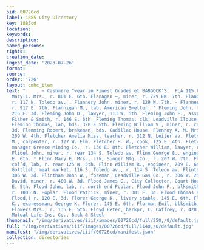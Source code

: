 ```yaml
---
pid: 00726cd
label: 1885 City Directory
key: 1885cd
location: 
keywords: 
description: 
named_persons: 
rights: 
creation_date: 
ingest_date: '2023-07-26'
format: 
source: 
order: '726'
layout: cmhc_item
text: "      ~ Cashmere “wear in Finest Grades et BABGOCK’S.  FLA 115 FLO     Flanagan
  Mary L. Mrs., r. 801 E. 6th. Flanagan —, miner, r. 729 EK. 7th. Flanders Ellen Mrs.,
  r. 117 N. Toledo av. . Flannery John, miner, r. 129 W. 7th. - Flannery Mary Mrs.,
  r. 917 E. 7th. Flannigan M., lab, American Smelter. ' Fleming John, laundry, r.
  215 E. 3d. Fleming John D., lawyer, 113 W. 5th. Fleming John F., asst. bkpr, Daniels,
  Fisher & Smith, r. 146 E. 6th. Fleming Thomas, clk, Leadville Ilouse, 222 E. 3d-
  Fleming Thomas, lab, bds. 320 E 5th. Fleming William V., miner, r. rear 316 EK.
  3d. Flemming Robert, brakeman, bds. Cadillac House. Flennoy A. M. Mrs., col’d, r.
  209 W. 4th. Fletcher Amelia Miss, teacher, r. 312 N. Leiter av. Fletcher Edward
  M., carpenter, r. 127 W. Elm. Fletcher H. W., cook, 125 E. 4th. Fletcher James H.,
  manager Greece Mining Co., r. 138 E. 8th. Fletcher William, lawyer, r. 701 E. 6th.
  Flidel John, miner, r. rear 134 S. Toledo av. Flinn George 8., engineer, r. 709
  E. 6th. * Flinn Mary E. Mrs., clk, Singer Mfg. Co., r. 207 W. 7th. Flinn 'Thoinas,
  col’d, lab, r. rear 125 W. 5th. Flinn William R., engineer, 709 E. 6th. Flinspach
  Gottlieb, meat market, 116 S. Toledo av., r. 114 S. Toledo av. Flintham David, r.
  306 W. 2d. Flintham John W., foreman, Leadville Gas Co., r. 306 W. 2d. _Flitner
  David, miner, r. 400 W. 3d. Flood James C., City Collector, Court House, r. 427
  E. 5th. Flood John, lab, r. north end Poplar. Flood John F., blksmith, John Harvey,
  r. 1005 N. Poplar. Flood Patrick, miner, r. 301 E. 3d. Flood Thomas B., (Riley &
  Flood,) r. 120 E. 3d. Florer George K., livery stable, 145 E. 6th. Florer Henry
  K., expressman, George K. Florer, 145 E. 6th. Florman Emil, blksmith, 108 N. Pine.
  Flowers Mrs., r. 135 E. 5th. Floyd Peter, barkpr, C. Caffrey, r. 428 E. 4th.  Northwestern
  Mutual Life Ins, Co., Buck & Steel       "
thumbnail: "/img/derivatives/iiif/images/00726cd/full/250,/0/default.jpg"
full: "/img/derivatives/iiif/images/00726cd/full/1140,/0/default.jpg"
manifest: "/img/derivatives/iiif/00726cd/manifest.json"
collection: directories
---
```

